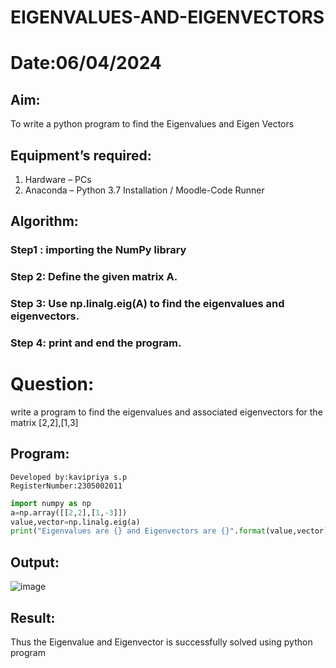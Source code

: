 # EIGENVALUES-AND-EIGENVECTORS
# Date:06/04/2024
## Aim:
To write a python program to find the Eigenvalues and Eigen Vectors
## Equipment’s required:
1. 	Hardware – PCs
2. 	Anaconda – Python 3.7 Installation / Moodle-Code Runner
## Algorithm:
### Step1 : importing the NumPy library
### Step 2: Define the given matrix A.
### Step 3:  Use np.linalg.eig(A) to find the eigenvalues and eigenvectors.
### Step 4: print and end the program.
# Question:
write a program to find the eigenvalues and associated eigenvectors for the matrix 
[2,2],[1,3]

## Program:
```
Developed by:kavipriya s.p
RegisterNumber:2305002011
```
```python
import numpy as np
a=np.array([[2,2],[1,-3]])
value,vector=np.linalg.eig(a)
print("Eigenvalues are {} and Eigenvectors are {}".format(value,vector))
```
## Output:
![image](https://github.com/kavipriyasp07/EIGENVALUES-AND-EIGENVECTORS/assets/155508590/d641650e-49a2-4c2c-a761-9e38a5fbe75e)



## Result:
Thus the Eigenvalue and Eigenvector is successfully solved using python program
